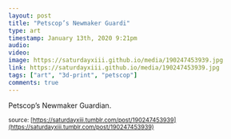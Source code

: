 ```yaml
---
layout: post
title: "Petscop’s Newmaker Guardi"
type: art
timestamp: January 13th, 2020 9:21pm
audio: 
video: 
image: https://saturdayxiii.github.io/media/190247453939.jpg
link: https://saturdayxiii.github.io/media/190247453939.jpg
tags: ["art", "3d-print", "petscop"]
comments: true
---
```

Petscop’s Newmaker Guardian.

<small>source: [https://saturdayxiii.tumblr.com/post/190247453939](https://saturdayxiii.tumblr.com/post/190247453939)</small>
